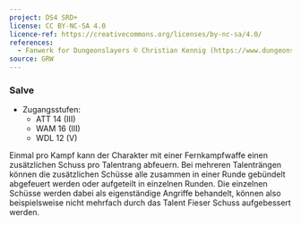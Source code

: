 ```yaml
---
project: DS4 SRD+
license: CC BY-NC-SA 4.0
licence-ref: https://creativecommons.org/licenses/by-nc-sa/4.0/
references: 
  - Fanwerk for Dungeonslayers © Christian Kennig (https://www.dungeonslayers.net/)
source: GRW
---
```


### Salve

- Zugangsstufen:
  - ATT 14 (III)
  - WAM 16 (III)
  - WDL 12 (V)

Einmal pro Kampf kann der Charakter mit einer Fernkampfwaffe einen zusätzlichen Schuss pro Talentrang abfeuern. Bei mehreren Talenträngen können die zusätzlichen Schüsse alle zusammen in einer Runde gebündelt abgefeuert werden oder aufgeteilt in einzelnen Runden. Die einzelnen Schüsse werden dabei als eigenständige Angriffe behandelt, können also beispielsweise nicht mehrfach durch das Talent Fieser Schuss aufgebessert werden.

